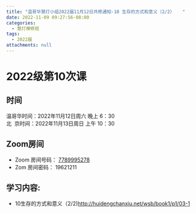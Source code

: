 ```yaml
---
title: "温哥华慧灯小组2022届11月12日共修通知-10 生存的方式和意义（2/2）   "
date: 2022-11-09 09:27:56-08:00
categories:
  - 慧灯禅修班
tags:
  - 2022届
attachments: null
---
```


# 2022级第10次课

## 时间

温哥华时间：2022年11月12日周六 晚上 6：30  
北  京时间：2022年11月13日周日 上午 10：30

## Zoom房间

- Zoom 房间号码： [7789995278](https://us02web.zoom.us/j/7789995278?pwd=VjZmbWJFY2k2K0E5RVB2cTNIQmhqUT09)
- Zom 房间密码： 19621211

## 学习内容:

- 10生存的方式和意义（2/2)<http://huidengchanxiu.net/wsb/book1/p1/03-1>  